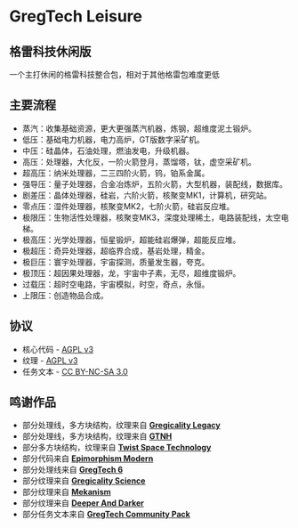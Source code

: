 # GregTech Leisure
## 格雷科技休闲版

一个主打休闲的格雷科技整合包，相对于其他格雷包难度更低

## 主要流程

- 蒸汽：收集基础资源，更大更强蒸汽机器，炼钢，超维度泥土锻炉。
- 低压：基础电力机器，电力高炉，GT版数字采矿机。
- 中压：硅晶体，石油处理，燃油发电，升级机器。
- 高压：处理器，大化反，一阶火箭登月，蒸馏塔，钛，虚空采矿机。
- 超高压：纳米处理器，二三四阶火箭，钨，铂系金属。
- 强导压：量子处理器，合金冶炼炉，五阶火箭，大型机器，装配线，数据库。
- 剧差压：晶体处理器，硅岩，六阶火箭，核聚变MK1，计算机，研究站。
- 零点压：湿件处理器，核聚变MK2，七阶火箭，硅岩反应堆。
- 极限压：生物活性处理器，核聚变MK3，深度处理稀土，电路装配线，太空电梯。
- 极高压：光学处理器，恒星锻炉，超能硅岩爆弹，超能反应堆。
- 极超压：奇异处理器，超临界合成，基岩处理，精金。
- 极巨压：寰宇处理器，宇宙探测，质量发生器，夸克。
- 极顶压：超因果处理器，龙，宇宙中子素，无尽，超维度锻炉。
- 过载压：超时空电路，宇宙模拟，时空，奇点，永恒。
- 上限压：创造物品合成。

## 协议

- 核心代码 - [AGPL v3](https://github.com/nutant233/GregTech-Leisure/blob/main/LICENSE)
- 纹理 - [AGPL v3](https://github.com/nutant233/GregTech-Leisure/blob/main/LICENSE)
- 任务文本 - [CC BY-NC-SA 3.0](https://creativecommons.org/licenses/by-nc-sa/3.0/)

## 鸣谢作品

- 部分处理线，多方块结构，纹理来自 **[Gregicality Legacy](https://github.com/GregTechCEu/gregicality-legacy)**
- 部分处理线，多方块结构，纹理来自 **[GTNH](https://github.com/GTNewHorizons/GT-New-Horizons-Modpack)**
- 部分多方块结构，纹理来自 **[Twist Space Technology](https://github.com/Nxer/Twist-Space-Technology-Mod)**
- 部分代码来自 **[Epimorphism Modern](https://github.com/EpimorphicPioneers/Epimorphism-Modern)**
- 部分处理线来自 **[GregTech 6](https://github.com/GregTech6/gregtech6)**
- 部分纹理来自 **[Gregicality Science](https://github.com/GregTechCEu/gregicality-science)**
- 部分纹理来自 **[Mekanism](https://github.com/mekanism/Mekanism)**
- 部分纹理来自 **[Deeper And Darker](https://github.com/KyaniteMods/DeeperAndDarker)**
- 部分任务文本来自 **[GregTech Community Pack](https://github.com/GregTechCEu/GregTech-Community-Pack)**